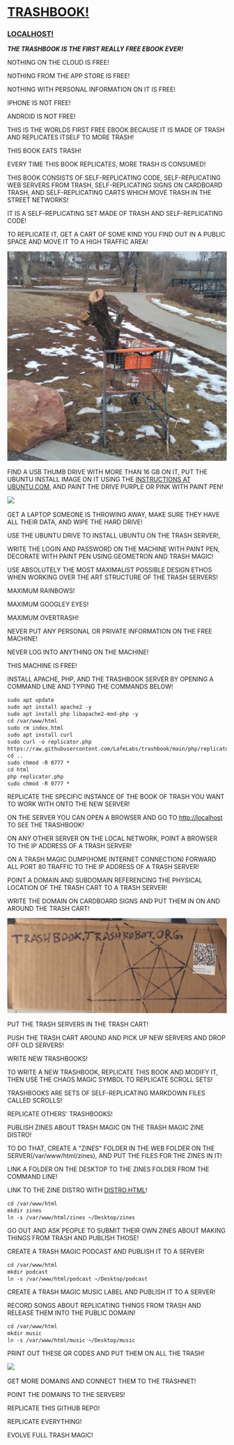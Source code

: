 # [TRASHBOOK!](https://github.com/LafeLabs/trashbook)

### [LOCALHOST!](http://localhost)

***THE TRASHBOOK IS THE FIRST REALLY FREE EBOOK EVER!***

NOTHING ON THE CLOUD IS FREE!

NOTHING FROM THE APP STORE IS FREE!

NOTHING WITH PERSONAL INFORMATION ON IT IS FREE!

IPHONE IS NOT FREE!

ANDROID IS NOT FREE!

THIS IS THE WORLDS FIRST FREE EBOOK BECAUSE IT IS MADE OF TRASH AND REPLICATES ITSELF TO MORE TRASH!

THIS BOOK EATS TRASH!

EVERY TIME THIS BOOK REPLICATES, MORE TRASH IS CONSUMED!

THIS BOOK CONSISTS OF SELF-REPLICATING CODE, SELF-REPLICATING WEB SERVERS FROM TRASH, SELF-REPLICATING SIGNS ON CARDBOARD TRASH, AND SELF-REPLICATING CARTS WHICH MOVE TRASH IN THE STREET NETWORKS!

IT IS A SELF-REPLICATING SET MADE OF TRASH AND SELF-REPLICATING CODE!

TO REPLICATE IT, GET A CART OF SOME KIND YOU FIND OUT IN A PUBLIC SPACE AND MOVE IT TO A HIGH TRAFFIC AREA!

![](https://raw.githubusercontent.com/LafeLabs/trashnet/main/trashmagic/cart.png)

FIND A USB THUMB DRIVE WITH MORE THAN 16 GB ON IT, PUT THE UBUNTU INSTALL IMAGE ON IT USING THE [INSTRUCTIONS AT UBUNTU.COM](https://ubuntu.com/tutorials/install-ubuntu-desktop#1-overview), AND PAINT THE DRIVE PURPLE OR PINK WITH PAINT PEN!

![](https://raw.githubusercontent.com/LafeLabs/trashbook/main/trashmagic/ubuntu.png)

GET A LAPTOP SOMEONE IS THROWING AWAY, MAKE SURE THEY HAVE ALL THEIR DATA, AND WIPE THE HARD DRIVE!

USE THE UBUNTU DRIVE TO INSTALL UBUNTU ON THE TRASH SERVER!,

WRITE THE LOGIN AND PASSWORD ON THE MACHINE WITH PAINT PEN, DECORATE WITH PAINT PEN USING GEOMETRON AND TRASH MAGIC!

USE ABSOLUTELY THE MOST MAXIMALIST POSSIBLE DESIGN ETHOS WHEN WORKING OVER THE ART STRUCTURE OF THE TRASH SERVERS!

MAXIMUM RAINBOWS!

MAXIMUM GOOGLEY EYES!

MAXIMUM OVERTRASH!


NEVER PUT ANY PERSONAL OR PRIVATE INFORMATION ON THE FREE MACHINE!

NEVER LOG INTO ANYTHING ON THE MACHINE!

THIS MACHINE IS FREE!

INSTALL APACHE, PHP, AND THE TRASHBOOK SERVER BY OPENING A COMMAND LINE AND TYPING THE COMMANDS BELOW!

```
sudo apt update
sudo apt install apache2 -y
sudo apt install php libapache2-mod-php -y
cd /var/www/html
sudo rm index.html
sudo apt install curl
sudo curl -o replicator.php https://raw.githubusercontent.com/LafeLabs/trashbook/main/php/replicator.txt
cd ..
sudo chmod -R 0777 *
cd html
php replicator.php
sudo chmod -R 0777 *
```

REPLICATE THE SPECIFIC INSTANCE OF THE BOOK OF TRASH YOU WANT TO WORK WITH ONTO THE NEW SERVER!

ON THE SERVER YOU CAN OPEN A BROWSER AND GO TO [http://localhost](http://localhost) TO SEE THE TRASHBOOK!

ON ANY OTHER SERVER ON THE LOCAL NETWORK, POINT A BROWSER TO THE IP ADDRESS OF A TRASH SERVER!

ON A TRASH MAGIC DUMP(HOME INTERNET CONNECTION) FORWARD ALL PORT 80 TRAFFIC TO THE IP ADDRESS OF A TRASH SERVER!

POINT A DOMAIN AND SUBDOMAIN REFERENCING THE PHYSICAL LOCATION OF THE TRASH CART TO A TRASH SERVER!

WRITE THE DOMAIN ON CARDBOARD SIGNS AND PUT THEM IN ON AND AROUND THE TRASH CART!

![](https://raw.githubusercontent.com/LafeLabs/trashnet/main/trashmagic/trashbooksign.png) 

PUT THE TRASH SERVERS IN THE TRASH CART!

PUSH THE TRASH CART AROUND AND PICK UP NEW SERVERS AND DROP OFF OLD SERVERS!

WRITE NEW TRASHBOOKS!

TO WRITE A NEW TRASHBOOK, REPLICATE THIS BOOK AND MODIFY IT, THEN USE THE CHAOS MAGIC SYMBOL TO REPLICATE SCROLL SETS!

TRASHBOOKS ARE SETS OF SELF-REPLICATING MARKDOWN FILES CALLED SCROLLS!

REPLICATE OTHERS' TRASHBOOKS!

PUBLISH ZINES ABOUT TRASH MAGIC ON THE TRASH MAGIC ZINE DISTRO!

TO DO THAT, CREATE A "ZINES" FOLDER IN THE WEB FOLDER ON THE SERVER(/var/www/html/zines), AND PUT THE FILES FOR THE ZINES IN IT!

LINK A FOLDER ON THE DESKTOP TO THE ZINES FOLDER FROM THE COMMAND LINE! 

LINK TO THE ZINE DISTRO WITH [DISTRO.HTML](distro.html)!

```
cd /var/www/html
mkdir zines 
ln -s /var/www/html/zines ~/Desktop/zines
```

GO OUT AND ASK PEOPLE TO SUBMIT THEIR OWN ZINES ABOUT MAKING THINGS FROM TRASH AND PUBLISH THOSE!

CREATE A TRASH MAGIC PODCAST AND PUBLISH IT TO A SERVER!

```
cd /var/www/html
mkdir podcast 
ln -s /var/www/html/podcast ~/Desktop/podcast
```

CREATE A TRASH MAGIC MUSIC LABEL AND PUBLISH IT TO A SERVER!

RECORD SONGS ABOUT REPLICATING THINGS FROM TRASH AND RELEASE THEM INTO THE PUBLIC DOMAIN!


```
cd /var/www/html
mkdir music
ln -s /var/www/html/music ~/Desktop/music
```

PRINT OUT THESE QR CODES AND PUT THEM ON ALL THE TRASH!

![](https://raw.githubusercontent.com/LafeLabs/trashbook/main/trashmagic/github-qrcode.png)


GET MORE DOMAINS AND CONNECT THEM TO THE TRASHNET!

POINT THE DOMAINS TO THE SERVERS!

REPLICATE THIS GITHUB REPO!

REPLICATE EVERYTHING!

EVOLVE FULL TRASH MAGIC!



